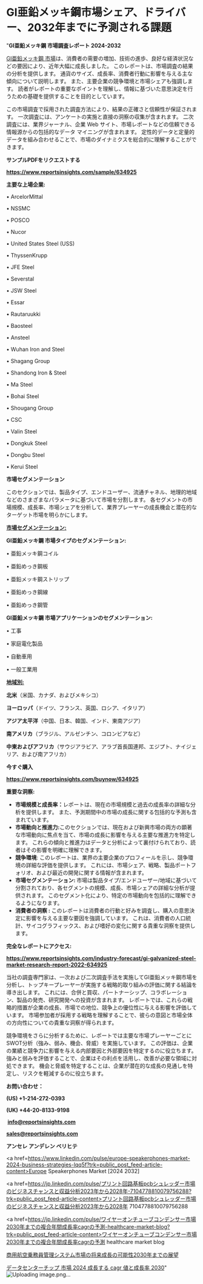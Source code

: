 # GI亜鉛メッキ鋼市場シェア、ドライバー、2032年までに予測される課題

"<strong>GI亜鉛メッキ鋼 市場調査レポート 2024-2032</strong>

<a href=https://www.reportsinsights.com/sample/634925>GI亜鉛メッキ鋼 市場</a>は、消費者の需要の増加、技術の進歩、良好な経済状況などの要因により、近年大幅に成長しました。 このレポートは、市場調査の結果の分析を提供します。 通貨のサイズ、成長率、消費者行動に影響を与える主な傾向について説明します。 また、主要企業の競争環境と市場シェアも強調します。 読者がレポートの重要なポイントを理解し、情報に基づいた意思決定を行うための基礎を提供することを目的としています。

この市場調査で採用された調査方法により、結果の正確さと信頼性が保証されます。 一次調査には、アンケートの実施と直接の洞察の収集が含まれます。 二次調査には、業界ジャーナル、企業 Web サイト、市場レポートなどの信頼できる情報源からの包括的なデータ マイニングが含まれます。 定性的データと定量的データを組み合わせることで、市場のダイナミクスを総合的に理解することができます。

<strong><b>サンプルPDFをリクエストする</b></strong>

<a href=https://www.reportsinsights.com/sample/634925><strong><u>https://www.reportsinsights.com/sample/634925</u></strong></a>

<strong>主要な上場企業:</strong>

• ArcelorMittal 

• NSSMC 

• POSCO 

• Nucor 

• United States Steel (USS) 

• ThyssenKrupp 

• JFE Steel 

• Severstal 

• JSW Steel 

• Essar 

• Rautaruukki 

• Baosteel 

• Ansteel 

• Wuhan Iron and Steel 

• Shagang Group 

• Shandong Iron & Steel 

• Ma Steel 

• Bohai Steel 

• Shougang Group 

• CSC 

• Valin Steel 

• Dongkuk Steel 

• Dongbu Steel 

• Kerui Steel

<strong>市場セグメンテーション</strong>

このセクションでは、製品タイプ、エンドユーザー、流通チャネル、地理的地域などのさまざまなパラメータに基づいて市場を分割します。 各セグメントの市場規模、成長率、市場シェアを分析して、業界プレーヤーの成長機会と潜在的なターゲット市場を明らかにします。

<strong><u>市場セグメンテーション</u></strong><strong><u>:</u></strong>

<strong>GI亜鉛メッキ鋼 市場タイプのセグメンテーション:</strong>

• 亜鉛メッキ鋼コイル

• 亜鉛めっき鋼板

• 亜鉛メッキ鋼ストリップ

• 亜鉛めっき鋼線

• 亜鉛めっき鋼管

<strong>GI亜鉛メッキ鋼 市場アプリケーションのセグメンテーション:</strong>

• 工事

• 家庭電化製品

• 自動車用

• 一般工業用

<strong><u>地域別</u></strong><strong><u>:</u></strong>

<strong>北米</strong>（米国、カナダ、およびメキシコ）

<strong>ヨーロッパ</strong>（ドイツ、フランス、英国、ロシア、イタリア）

<strong>アジア太平洋</strong>（中国、日本、韓国、インド、東南アジア）

<strong>南アメリカ</strong>（ブラジル、アルゼンチン、コロンビアなど）

<strong>中東およびアフリカ</strong>（サウジアラビア、アラブ首長国連邦、エジプト、ナイジェリア、および南アフリカ）

<strong>今すぐ購入</strong>

<a href=https://www.reportsinsights.com/buynow/634925><strong><u>https://www.reportsinsights.com/buynow/634925</u></strong></a>

<strong>重要な洞察:</strong>
<ul>
  <li><strong>市場規模と成長率：</strong>レポートは、現在の市場規模と過去の成長率の詳細な分析を提供します。 また、予測期間中の市場の成長に関する包括的な予測も含まれています。</li>
  <li><strong>市場動向と推進力:</strong>このセクションでは、現在および新興市場の両方の顕著な市場動向に焦点を当て、市場の成長に影響を与える主要な推進力を特定します。 これらの傾向と推進力はデータと分析によって裏付けられており、読者はその影響を明確に理解できます。</li>
  <li><strong>競争環境</strong>: このレポートは、業界の主要企業のプロフィールを示し、競争環境の詳細な評価を提供します。 これには、市場シェア、戦略、製品ポートフォリオ、および最近の開発に関する情報が含まれます。</li>
  <li><strong>市場セグメンテーション: </strong>市場は製品タイプ/エンドユーザー/地域に基づいて分割されており、各セグメントの規模、成長、市場シェアの詳細な分析が提供されます。 このセグメント化により、特定の市場動向を包括的に理解できるようになります。</li>
  <li><strong>消費者の洞察 : </strong>このレポートは消費者の行動と好みを調査し、購入の意思決定に影響を与える主要な要因を強調しています。 これは、消費者の人口統計、サイコグラフィックス、および嗜好の変化に関する貴重な洞察を提供します。</li>
</ul>
<strong>完全なレポートにアクセス:</strong>

<a href=https://www.reportsinsights.com/industry-forecast/gi-galvanized-steel-market-research-report-2022-634925><strong><u><b>https://www.reportsinsights.com/industry-forecast/gi-galvanized-steel-market-research-report-2022-634925</b></u></strong></a>

当社の調査専門家は、一次および二次調査手法を実施してGI亜鉛メッキ鋼市場を分析し、トップキープレーヤーが実施する戦略的取り組みの評価に関する結論を導き出します。 これには、合併と買収、パートナーシップ、コラボレーション、製品の発売、研究開発への投資が含まれます。 レポートでは、これらの戦略的措置が企業の成長、市場での地位、競争上の優位性に与える影響を評価しています。 市場参加者が採用する戦略を理解することで、彼らの意図と市場全体の方向性についての貴重な洞察が得られます。

競争環境をさらに分析するために、レポートでは主要な市場プレーヤーごとにSWOT分析（強み、弱み、機会、脅威）を実施しています。 この評価は、企業の業績と競争力に影響を与える内部要因と外部要因を特定するのに役立ちます。 強みと弱みを評価することで、企業はその利点を活用し、改善が必要な領域に対処できます。 機会と脅威を特定することは、企業が潜在的な成長の見通しを特定し、リスクを軽減するのに役立ちます。

<strong>お問い合わせ：</strong>

<strong>(US) +1-214-272-0393</strong>

<strong>(UK) +44-20-8133-9198</strong>

<strong> </strong><a href=info@reportsinsights.com><strong><u>info@reportsinsights.com</u></strong></a>

<a href=sales@reportsinsights.com><strong><u>sales@reportsinsights.com</u></strong></a>

<strong>アンセレ アンデレン ベリヒテ</strong>

<a href=https://www.linkedin.com/pulse/europe-speakerphones-market-2024-business-strategies-lqq5f?trk=public_post_feed-article-content>Europe Speakerphones Market [2024 2032]</a>

<a href=https://jp.linkedin.com/pulse/プリント回路基板pcbシュレッダー市場のビジネスチャンスと収益分析2023年から2028年-7104778810079756288?trk=public_post_feed-article-content>プリント回路基板pcbシュレッダー市場のビジネスチャンスと収益分析2023年から2028年 7104778810079756288</a>

<a href=https://jp.linkedin.com/pulse/ワイヤーオンチューブコンデンサー市場2030年までの複合年間成長率cagrの予測-healthcare-market-blog?trk=public_post_feed-article-content>ワイヤーオンチューブコンデンサー市場2030年までの複合年間成長率cagrの予測 healthcare market blog</a>

<a href=https://www.linkedin.com/pulse/商用航空乗務員管理システム市場の将来成長の可能性2030年までの展望-reports-insights-expert/>商用航空乗務員管理システム市場の将来成長の可能性2030年までの展望</a>

<a href=https://www.linkedin.com/pulse/データセンターチップ-市場-2024-成長する-cagr-値と成長率-2030-tribunal-analytics-360-5uple/>データセンターチップ 市場 2024 成長する cagr 値と成長率 2030</a>"
![Uploading image.png…]()

